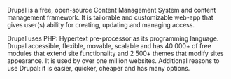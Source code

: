  
  Drupal is a free, open-source Content Management System and content management framework. It is tailorable and customizable web-app that gives user(s) ability for creating, updating and managing access. 
  
  Drupal uses PHP: Hypertext pre-processor as its programming language. Drupal accessible, flexible, movable, scalable and has 40 000+ of free modules that extend site functionality and 2 500+ themes that modify sites appearance. It is used by over one million websites. Additional reasons to use Drupal: it is easier, quicker, cheaper and has many options.

